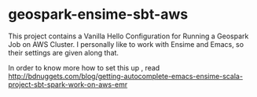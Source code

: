 # geospark-ensime-sbt-aws

This project contains a Vanilla Hello Configuration for Running a Geospark Job on AWS Cluster. I personally like to work with Ensime and Emacs, so their settings are given along that.

In order to know more how to set this up , read 
http://bdnuggets.com/blog/getting-autocomplete-emacs-ensime-scala-project-sbt-spark-work-on-aws-emr
